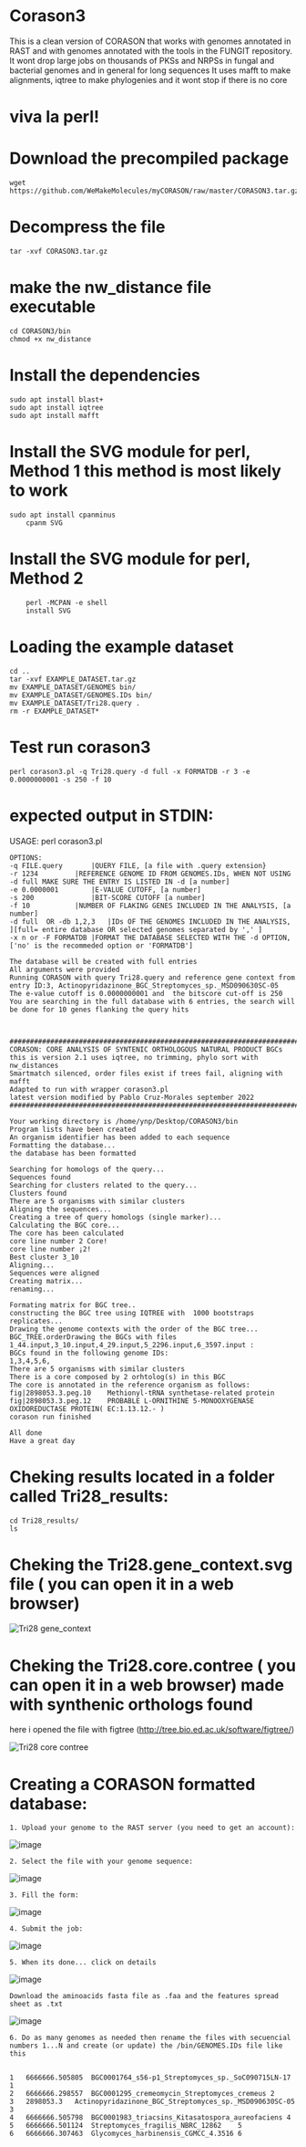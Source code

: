 # Corason3
This is a clean version of CORASON that works with genomes annotated in RAST and with genomes annotated with the tools in the FUNGIT repository.
It wont drop large jobs on thousands of PKSs and NRPSs in fungal and bacterial genomes and in general for long sequences
It uses mafft to make alignments, iqtree to make phylogenies and it wont stop if there is no core
# viva la perl!

# Download the precompiled package
	wget https://github.com/WeMakeMolecules/myCORASON/raw/master/CORASON3.tar.gz
# Decompress the file
    tar -xvf CORASON3.tar.gz
# make the nw_distance file executable
	cd CORASON3/bin
	chmod +x nw_distance
    
# Install the dependencies
    sudo apt install blast+
    sudo apt install iqtree
    sudo apt install mafft


# Install the SVG module for perl, Method 1 this method is most likely to work
	sudo apt install cpanminus
        cpanm SVG
# Install the SVG module for perl, Method 2 
        perl -MCPAN -e shell
        install SVG

# Loading the example dataset
    cd ..
    tar -xvf EXAMPLE_DATASET.tar.gz
    mv EXAMPLE_DATASET/GENOMES bin/
    mv EXAMPLE_DATASET/GENOMES.IDs bin/
    mv EXAMPLE_DATASET/Tri28.query .
    rm -r EXAMPLE_DATASET*

# Test run corason3
    perl corason3.pl -q Tri28.query -d full -x FORMATDB -r 3 -e 0.0000000001 -s 250 -f 10
 # expected output in STDIN:
 USAGE: perl corason3.pl <OPTIONS>
    
    OPTIONS:
    -q FILE.query   	|QUERY FILE, [a file with .query extension}
    -r 1234			|REFERENCE GENOME ID FROM GENOMES.IDs, WHEN NOT USING -d full MAKE SURE THE ENTRY IS LISTED IN -d [a number]
    -e 0.0000001		|E-VALUE CUTOFF, [a number]
    -s 200	        	|BIT-SCORE CUTOFF [a number]
    -f 10			|NUMBER OF FLAKING GENES INCLUDED IN THE ANALYSIS, [a number]
    -d full  OR -db 1,2,3	|IDs OF THE GENOMES INCLUDED IN THE ANALYSIS, ][full= entire database OR selected genomes separated by ',' ]
    -x n or -F FORMATDB	|FORMAT THE DATABASE SELECTED WITH THE -d OPTION, ['no' is the recommeded option or 'FORMATDB']
    
    The database will be created with full entries
    All arguments were provided
    Running CORASON with query Tri28.query and reference gene context from entry ID:3, Actinopyridazinone_BGC_Streptomyces_sp._MSD090630SC-05
    The e-value cutoff is 0.0000000001 and  the bitscore cut-off is 250
    You are searching in the full database with 6 entries, the search will be done for 10 genes flanking the query hits
    
    
    
    ##########################################################################
    CORASON: CORE ANALYSIS OF SYNTENIC ORTHOLOGOUS NATURAL PRODUCT BGCs
    this is version 2.1 uses iqtree, no trimming, phylo sort with nw_distances
    Smartmatch silenced, order files exist if trees fail, aligning with mafft
    Adapted to run with wrapper corason3.pl
    latest version modified by Pablo Cruz-Morales september 2022
    ##########################################################################
	
	Your working directory is /home/ynp/Desktop/CORASON3/bin
	Program lists have been created
	An organism identifier has been added to each sequence
	Formatting the database...
	the database has been formatted
	
	Searching for homologs of the query...
	Sequences found
	Searching for clusters related to the query...
	Clusters found
	There are 5 organisms with similar clusters
	Aligning the sequences...
	Creating a tree of query homologs (single marker)...
	Calculating the BGC core...
	The core has been calculated
	core line number 2 Core!
	core line number ¡2!
	Best cluster 3_10
	Aligning...
	Sequences were aligned
	Creating matrix...
	renaming...

	Formating matrix for BGC tree..
	constructing the BGC tree using IQTREE with  1000 bootstraps replicates...
	Drawing the genome contexts with the order of the BGC tree...
	BGC_TREE.orderDrawing the BGCs with files 1_44.input,3_10.input,4_29.input,5_2296.input,6_3597.input : 
	BGCs found in the following genome IDs:
	1,3,4,5,6,
	There are 5 organisms with similar clusters
	There is a core composed by 2 orhtolog(s) in this BGC
	The core is annotated in the reference organism as follows:
	fig|2898053.3.peg.10	Methionyl-tRNA synthetase-related protein
	fig|2898053.3.peg.12	PROBABLE L-ORNITHINE 5-MONOOXYGENASE OXIDOREDUCTASE PROTEIN( EC:1.13.12.- )
	corason run finished

	All done
	Have a great day



# Cheking results located in a folder called Tri28_results:
	cd Tri28_results/
	ls
	
	
# Cheking the Tri28.gene_context.svg file ( you can open it in  a web browser)

![Tri28 gene_context](https://user-images.githubusercontent.com/68575424/194334286-0ce6f7bd-76d1-4736-a101-30126e29fd20.svg)

# Cheking the  Tri28.core.contree ( you can open it in  a web browser) made with synthenic orthologs found 
here i opened the file with figtree (http://tree.bio.ed.ac.uk/software/figtree/)

![Tri28 core contree](https://user-images.githubusercontent.com/68575424/194334668-01314e7d-8aea-4e9b-86cf-8f7e993f263c.png)

# Creating a CORASON formatted database:

	1. Upload your genome to the RAST server (you need to get an account):
![image](https://user-images.githubusercontent.com/68575424/194347007-9db18417-5d68-43fb-99e3-31c836a0c8f3.png)

	2. Select the file with your genome sequence:
![image](https://user-images.githubusercontent.com/68575424/194347168-2715e7db-45fb-405e-ad19-43f020df21d5.png)

	3. Fill the form:
![image](https://user-images.githubusercontent.com/68575424/194347273-c234ae64-595f-44ec-8c2f-6bea9820bccf.png)

	4. Submit the job:

![image](https://user-images.githubusercontent.com/68575424/194347633-74c951e8-6dd0-4ffa-94e7-1ede60a2f32b.png)
	
	5. When its done... click on details
![image](https://user-images.githubusercontent.com/68575424/194348108-c0b0e0b7-a3d5-4013-a6fb-e79cf354e306.png)
	
	Download the aminoacids fasta file as .faa and the features spread sheet as .txt
![image](https://user-images.githubusercontent.com/68575424/194348528-88521931-8204-46ed-a29c-a4c207bd364a.png)

	6. Do as many genomes as needed then rename the files with secuencial numbers 1...N and create (or update) the /bin/GENOMES.IDs file like this


	1	6666666.505805	BGC0001764_s56-p1_Streptomyces_sp._SoC090715LN-17	1
	2	6666666.298557	BGC0001295_cremeomycin_Streptomyces_cremeus	2
	3	2898053.3	Actinopyridazinone_BGC_Streptomyces_sp._MSD090630SC-05	3
	4	6666666.505798	BGC0001983_triacsins_Kitasatospora_aureofaciens	4
	5	6666666.501124	Streptomyces_fragilis_NBRC_12862	5
	6	6666666.307463	Glycomyces_harbinensis_CGMCC_4.3516	6




